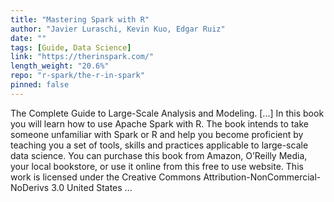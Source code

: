 ```yaml
---
title: "Mastering Spark with R"
author: "Javier Luraschi, Kevin Kuo, Edgar Ruiz"
date: ""
tags: [Guide, Data Science]
link: "https://therinspark.com/"
length_weight: "20.6%"
repo: "r-spark/the-r-in-spark"
pinned: false
---
```


The Complete Guide to Large-Scale Analysis and Modeling. [...] In this book you will learn how to use Apache Spark with R. The book intends to take someone unfamiliar with Spark or R and help you become proficient by teaching you a set of tools, skills and practices applicable to large-scale data science. You can purchase this book from Amazon, O’Reilly Media, your local bookstore, or use it online from this free to use website. This work is licensed under the Creative Commons Attribution-NonCommercial-NoDerivs 3.0 United States ...
